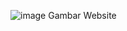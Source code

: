 ![image](https://github.com/user-attachments/assets/23c6d66d-7c07-4a64-b1c7-65205a04ca26)
Gambar Website
